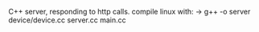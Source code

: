 C++ server, responding to http calls.
compile linux with:
->   g++ -o server device/device.cc server.cc main.cc

